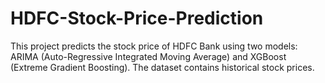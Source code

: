 # HDFC-Stock-Price-Prediction
This project predicts the stock price of HDFC Bank using two models: ARIMA (Auto-Regressive Integrated Moving Average) and XGBoost (Extreme Gradient Boosting). The dataset contains historical stock prices.

